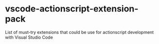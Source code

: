 # vscode-actionscript-extension-pack
List of must-try extensions that could be use for actionscript development with Visual Studio Code
